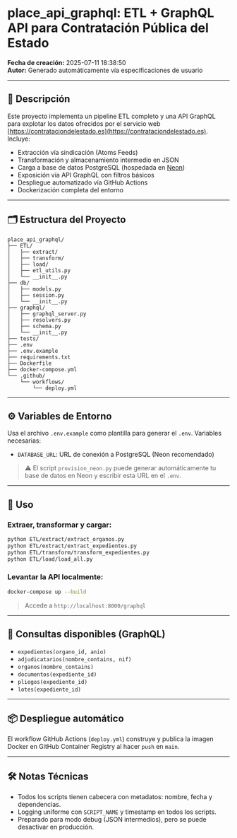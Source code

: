 # place_api_graphql: ETL + GraphQL API para Contratación Pública del Estado

**Fecha de creación:** 2025-07-11 18:38:50  
**Autor:** Generado automáticamente vía especificaciones de usuario

---

## 🚀 Descripción

Este proyecto implementa un pipeline ETL completo y una API GraphQL para explotar los datos ofrecidos por el servicio web [https://contrataciondelestado.es](https://contrataciondelestado.es). Incluye:

- Extracción vía sindicación (Atoms Feeds)
- Transformación y almacenamiento intermedio en JSON
- Carga a base de datos PostgreSQL (hospedada en [Neon](https://neon.tech))
- Exposición vía API GraphQL con filtros básicos
- Despliegue automatizado vía GitHub Actions
- Dockerización completa del entorno

---

## 🗂 Estructura del Proyecto

```
place_api_graphql/
├── ETL/
│   ├── extract/
│   ├── transform/
│   ├── load/
│   ├── etl_utils.py
│   └── __init__.py
├── db/
│   ├── models.py
│   ├── session.py
│   └── __init__.py
├── graphql/
│   ├── graphql_server.py
│   ├── resolvers.py
│   ├── schema.py
│   └── __init__.py
├── tests/
├── .env
├── .env.example
├── requirements.txt
├── Dockerfile
├── docker-compose.yml
└── .github/
    └── workflows/
        └── deploy.yml
```

---

## ⚙️ Variables de Entorno

Usa el archivo `.env.example` como plantilla para generar el `.env`. Variables necesarias:

- `DATABASE_URL`: URL de conexión a PostgreSQL (Neon recomendado)

> ⚠️ El script `provision_neon.py` puede generar automáticamente tu base de datos en Neon y escribir esta URL en el `.env`.

---

## 🔧 Uso

### Extraer, transformar y cargar:

```bash
python ETL/extract/extract_organos.py
python ETL/extract/extract_expedientes.py
python ETL/transform/transform_expedientes.py
python ETL/load/load_all.py
```

### Levantar la API localmente:

```bash
docker-compose up --build
```

> Accede a `http://localhost:8000/graphql`

---

## 🧪 Consultas disponibles (GraphQL)

- `expedientes(organo_id, anio)`
- `adjudicatarios(nombre_contains, nif)`
- `organos(nombre_contains)`
- `documentos(expediente_id)`
- `pliegos(expediente_id)`
- `lotes(expediente_id)`

---

## 📦 Despliegue automático

El workflow GitHub Actions (`deploy.yml`) construye y publica la imagen Docker en GitHub Container Registry al hacer `push` en `main`.

---

## 🛠 Notas Técnicas

- Todos los scripts tienen cabecera con metadatos: nombre, fecha y dependencias.
- Logging uniforme con `SCRIPT_NAME` y timestamp en todos los scripts.
- Preparado para modo debug (JSON intermedios), pero se puede desactivar en producción.


